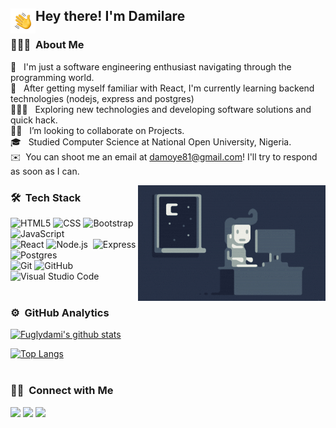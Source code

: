 <h2> <img alt="Night Coding" src="./assets/Hand%20Wave.gif" width='40' align="left"/>Hey there! I'm Damilare</h2>

<!-- ## 👋 &nbsp;Hey there! I'm Aditya -->

### 👨🏻‍💻 &nbsp;About Me

👨 &nbsp; I'm just a software engineering enthusiast navigating through the programming world.\
🌱 &nbsp; After getting myself familiar with React, I'm currently learning backend technologies (nodejs, express and postgres)\
👨🏻‍💻 &nbsp; Exploring new technologies and developing software solutions and quick hack.\
👯‍♂️ &nbsp; I’m looking to collaborate on Projects. \
🎓 &nbsp; Studied Computer Science at National Open University, Nigeria.\
✉️ &nbsp;You can shoot me an email at damoye81@gmail.com! I'll try to respond as soon as I can.

<img alt="Night Coding" src="https://raw.githubusercontent.com/AVS1508/AVS1508/master/assets/Night-Coding.gif" align="right"/>

<h3>
   🛠 &nbsp;Tech Stack
</h3>

![HTML5](https://img.shields.io/badge/-HTML5-333333?style=flat&logo=HTML5)
![CSS](https://img.shields.io/badge/-CSS-333333?style=flat&logo=CSS3&logoColor=1572B6)
![Bootstrap](https://img.shields.io/badge/-Bootstrap-05122A?style=flat&logo=bootstrap&logoColor=563D7C)
![JavaScript](https://img.shields.io/badge/-JavaScript-333333?style=flat&logo=javascript)\
![React](https://img.shields.io/badge/-React-333333?style=flat&logo=react)
![Node.js](https://img.shields.io/badge/-Node.js-05122A?style=flat&logo=node.js)&nbsp;
![Express](https://img.shields.io/badge/-Express-333333?style=flat&logo=express)
![Postgres](https://img.shields.io/badge/-Postgres-333333?style=flat&logo=postgres)\
![Git](https://img.shields.io/badge/-Git-333333?style=flat&logo=git)
![GitHub](https://img.shields.io/badge/-GitHub-333333?style=flat&logo=github)
![Visual Studio Code](https://img.shields.io/badge/-Visual%20Studio%20Code-05122A?style=flat&logo=visual-studio-code&logoColor=007ACC) </br></br>

### ⚙️ &nbsp;GitHub Analytics

[![Fuglydami's github stats](https://github-readme-stats.vercel.app/api?username=fuglydami&show_icons=true&theme=onedark)](https://github.com/fuglydami/github-readme-stats)

[![Top Langs](https://github-readme-stats.vercel.app/api/top-langs/?username=fuglydami&layout=compact&theme=onedark)](https://github.com/fuglydami/github-readme-stats) </br></br>

### 🤝🏻 &nbsp;Connect with Me

<a href="https://www.blackkolanut.netlify.app"><img src="https://img.shields.io/badge/-blackkolanut.netlify.app-3423A6?style=flat&logo=Google-Chrome&logoColor=white"/></a>
<a href="https://www.linkedin.com/in/damilare-oyedeji-229a16110/"><img src="https://img.shields.io/badge/-Damilare%20Oyedeji-0077B5?style=flat&logo=Linkedin&logoColor=white"/></a>
<a href="mailto:damoye81@gmail.com"><img src="https://img.shields.io/badge/-damoye81@gmail.com-D14836?style=flat&logo=Gmail&logoColor=white"/></a>
